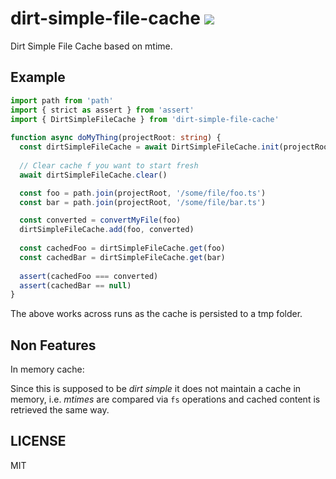 # dirt-simple-file-cache [![](https://github.com/thlorenz/dirt-simple-file-cache/workflows/Node/badge.svg?branch=master)](https://github.com/thlorenz/dirt-simple-file-cache/actions)

Dirt Simple File Cache based on mtime.

## Example

```typescript
import path from 'path'
import { strict as assert } from 'assert'
import { DirtSimpleFileCache } from 'dirt-simple-file-cache'
  
function async doMyThing(projectRoot: string) {
  const dirtSimpleFileCache = await DirtSimpleFileCache.init(projectRoot)
  
  // Clear cache f you want to start fresh 
  await dirtSimpleFileCache.clear()

  const foo = path.join(projectRoot, '/some/file/foo.ts')
  const bar = path.join(projectRoot, '/some/file/bar.ts')

  const converted = convertMyFile(foo)
  dirtSimpleFileCache.add(foo, converted)
  
  const cachedFoo = dirtSimpleFileCache.get(foo)
  const cachedBar = dirtSimpleFileCache.get(bar)
  
  assert(cachedFoo === converted)
  assert(cachedBar == null)
}
```

The above works across runs as the cache is persisted to a tmp folder.

## Non Features

In memory cache:

Since this is supposed to be _dirt simple_ it does not maintain a cache in memory, i.e.
_mtimes_ are compared via `fs` operations and cached content is retrieved the same way.

## LICENSE

MIT
